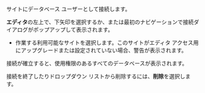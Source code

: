 サイトにデータベース ユーザーとして接続します。

**エディタ**の左上で、下矢印を選択するか、または最初のナビゲーションで接続ダイアログがポップアップして表示されます。

-   作業する利用可能なサイトを選択します。このサイトがエディタ アクセス用にアップグレードまたは設定されていない場合、警告が表示されます。

接続が確立すると、使用権限のあるすべてのデータベースが表示されます。

接続を終了したりドロップダウン リストから削除するには、**削除**を選択します。
